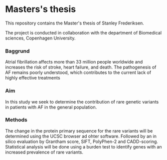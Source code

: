 # Masters's thesis

This repository contains the Master's thesis of Stanley Frederiksen.

The project is conducted in collaboration with the department of Biomedical sciences, Copenhagen University.

### Baggrund

Atrial fibrillation affects more than 33 million people worldwide and increases the risk of stroke, heart failure, and death. The pathogenesis of AF remains poorly understood, which contributes to the current lack of highly effective treatments

### Aim

In this study we seek to determine the contribution of rare genetic variants in patients with AF in the general population. 


### Methods

The change in the protein primary sequence for the rare variants will be determined using the UCSC browser ad ohter software. Followed by an in silico evaluation by Grantham score, SIFT, PolyPhen-2 and CADD-scoring. Statistical analysis will be done using a burden test to identify genes with an increased prevalence of rare variants.
